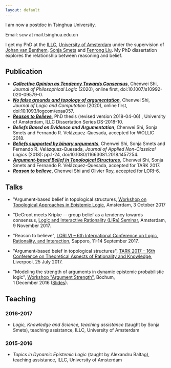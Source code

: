 ```yaml
---
layout: default
---
```


I am now a postdoc in Tsinghua University. 

Email: scw at mail.tsinghua.edu.cn

I get my PhD at the [ILLC](http://www.illc.uva.nl/), [University of Amsterdam](http://www.uva.nl/en/home/) under the supervision of [Johan van Benthem](https://staff.fnwi.uva.nl/j.vanbenthem/), [Sonja Smets](http://sonja.tiddlyspot.com/#HOME) and [Fenrong Liu](http://www.fenrong.net/).  My PhD dissertation explores the relationship between reasoning and belief.


## Publication

*   [**_Collective Opinion as Tendency Towards Consensus_**](https://rdcu.be/b93qW), Chenwei Shi, _Journal of Philosophical Logic_ (2020), online first, doi:10.1007/s10992-020-09579-0.
*   [**_No false grounds and topology of argumentation_**](https://doi.org/10.1093/logcom/exaa057), Chenwei Shi, _Journal of Logic and Computation_ (2020), online first, doi:10.1093/logcom/exaa057.
*   [**_Reason to Believe_**](https://1drv.ms/b/s!AjGu4GHCs1Jcp98Gj925XsdiK-pypg), PhD thesis (revised version 2018-04-06) , University of Amsterdam, ILLC Dissertation Series DS-2018-10.
*   **_Beliefs Based on Evidence and Argumentation_**, Chenwei Shi, Sonja Smets and Fernando R. Velázquez-Quesada, accepted for WOLLIC 2018.
*   [**_Beliefs supported by binary arguments_**](https://www.tandfonline.com/doi/abs/10.1080/11663081.2018.1457254), Chenwei Shi, Sonja Smets and Fernando R. Velázquez-Quesada, _Journal of Applied Non-Classical Logics_ (2018): pp.1-24, doi:10.1080/11663081.2018.1457254.
*   [**_Argument-based Belief in Topological Structures_**](https://arxiv.org/abs/1707.08762), Chenwei Shi, Sonja Smets and Fernando R. Velázquez-Quesada, accepted for TARK 2017.
*   [**_Reason to believe_**](https://link.springer.com/chapter/10.1007%2F978-3-662-55665-8_51), Chenwei Shi and Olivier Roy, accepted for LORI-6.

## Talks

* "Argument-based belief in topological structures, [Workshop on Topological Approaches in Epistemic Logic](https:/sites.google.com/site/topologyandepistemiclogic/home), Amsterdam, 3 October 2017

* "DeGroot meets Kripke -- group belief as a tendency towards consensus, [Logic and Interactive Rationality (LIRa) Seminar](https://projects.illc.uva.nl/lgc/seminar/), Amsterdam, 9 November 2017.

* "Reason to believe", [LORI VI – 6th International Conference on Logic, Rationality, and Interaction](http://golori.org/lori2017/), Sapporo, 11-14 September 2017.

* "Argument-based beief in topological structures", [TARK 2017 – 16th Conference on Theoretical Aspects of Rationality and Knowledge](http://tark17.csc.liv.ac.uk/), Liverpool, 25 July 2017.

* "Modeling the strength of arguments in dynamic epistemic probabilistic logic", [Workshop "Argument Strength"](http://homepages.ruhr-uni-bochum.de/defeasible-reasoning/Argument-Strength-2016.html), Bochum,  
1 December 2016 ([Slides](https://1drv.ms/b/s!AjGu4GHCs1Jcp81npTyxaAIibgV8jA)).

## Teaching

### 2016-2017

* *Logic, Knowledge and Science, teaching assistance* (taught by Sonja Smets), teaching assistance, ILLC, University of Amsterdam

### 2015-2016

* *Topics in Dynamic Epistemic Logic* (taught by Alexandru Baltag), teaching assistance, ILLC, University of Amsterdam
